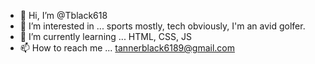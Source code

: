- 👋 Hi, I’m @Tblack618
- 👀 I’m interested in ... sports mostly, tech obviously, I'm an avid golfer.
- 🌱 I’m currently learning ... HTML, CSS, JS
- 📫 How to reach me ... tannerblack6189@gmail.com

<!---
Tblack618/Tblack618 is a ✨ special ✨ repository because its `README.md` (this file) appears on your GitHub profile.
You can click the Preview link to take a look at your changes.
--->
